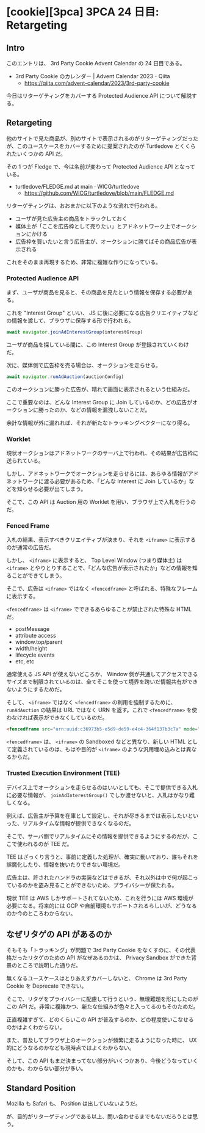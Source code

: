 # [cookie][3pca] 3PCA 24 日目: Retargeting

## Intro

このエントリは、 3rd Party Cookie Advent Calendar の 24 日目である。

- 3rd Party Cookie のカレンダー | Advent Calendar 2023 - Qiita
  - https://qiita.com/advent-calendar/2023/3rd-party-cookie

今日はリターゲティングをカバーする Protected Audience API について解説する。


## Retargeting

他のサイトで見た商品が、別のサイトで表示されるのがリターゲティングだったが、このユースケースをカバーするために提案されたのが Turtledove とくくられたいくつかの API だ。

その 1 つが Fledge で、今は名前が変わって Protected Audience API となっている。

- turtledove/FLEDGE.md at main · WICG/turtledove
  - https://github.com/WICG/turtledove/blob/main/FLEDGE.md

リターゲティングは、おおまかに以下のような流れで行われる。

- ユーザが見た広告主の商品をトラックしておく
- 媒体主が「ここを広告枠として売りたい」とアドネットワーク上でオークションにかける
- 広告枠を買いたいと言う広告主が、オークションに勝てばその商品広告が表示される

これをそのまま再現するため、非常に複雑な作りになっている。


### Protected Audience API

まず、ユーザが商品を見ると、その商品を見たという情報を保存する必要がある。

これを "Interest Group" といい、 JS に後に必要になる広告クリエイティブなどの情報を渡して、ブラウザに保存する形で行われる。

```js
await navigator.joinAdInterestGroup(interestGroup)
```

ユーザが商品を探している間に、この Interest Group が登録されていくわけだ。

次に、媒体側で広告枠を売る場合は、オークションを走らせる。

```js
await navigator.runAdAuction(auctionConfig)
```

このオークションに勝った広告が、晴れて画面に表示されるという仕組みだ。

ここで重要なのは、どんな Interest Group に Join しているのか、どの広告がオークションに勝ったのか、などの情報を漏洩しないことだ。

余計な情報が外に漏れれば、それが新たなトラッキングベクターになり得る。


### Worklet

現状オークションはアドネットワークのサーバ上で行われ、その結果が広告枠に送られている。

しかし、アドネットワークでオークションを走らせるには、あらゆる情報がアドネットワークに渡る必要があるため、「どんな Interest に Join しているか」などを知らせる必要が出てしまう。

そこで、この API は Auction 用の Worklet を用い、ブラウザ上で入札を行うのだ。


### Fenced Frame

入札の結果、表示すべきクリエイティブが決まり、それを `<iframe>` に表示するのが通常の広告だ。

しかし、 `<iframe>` に表示すると、 Top Level Window (つまり媒体主) は `<iframe>` とやりとりすることで、「どんな広告が表示されたか」などの情報を知ることができてしまう。

そこで、広告は `<iframe>` ではなく `<fencedframe>` と呼ばれる、特殊なフレームに表示する。

`<fencedframe>` は `<iframe>` でできるあらゆることが禁止された特殊な HTML だ。

- postMessage
- attribute access
- window.top/parent
- width/height
- lifecycle events
- etc, etc

通常使える JS API が使えないどころか、 Window 側が共通してアクセスできるサイズまで制限されているのは、全てそこを使って境界を跨いだ情報共有ができないようにするためだ。

そして、 `<iframe>` ではなく `<fencedframe>` の利用を強制するために、 `runAdAuction` の結果は URL ではなく URN を返す。これで `<fencedframe>` を使わなければ表示ができなくしているのだ。

```html
<fencedframe src="urn:uuid:c36973b5-e5d9-de59-e4c4-364f137b3c7a" mode="opaque-ads"></fencedframe>
```

`<fencedframe>` は、 `<iframe>` の Sandboxed などと異なり、新しい HTML として定義されているのは、もはや目的が `<iframe>` のような汎用埋め込みとは異なるからだ。


### Trusted Execution Environment (TEE)

デバイス上でオークションを走らせるのはいいとしても、そこで提供できる入札に必要な情報が、 `joinAdInterestGroup()` でしか渡せないと、入札はかなり難しくなる。

例えば、広告主が予算を在庫として設定し、それが尽きるまでは表示したいといった、リアルタイムな情報が提供できなくなるのだ。

そこで、サーバ側でリアルタイムにその情報を提供できるようにするのだが、ここで使われるのが TEE だ。

TEE はざっくり言うと、事前に定義した処理が、確実に動いており、誰もそれを誤魔化したり、情報を抜いたりできない環境だ。

広告主は、許されたハンドラの実装などはできるが、それ以外は中で何が起こっているのかを盗み見ることができないため、プライバシーが保たれる。

現状 TEE は AWS しかサポートされてないため、これを行うには AWS 環境が必要になる。将来的には GCP や自前環境もサポートされるらしいが、どうなるのか今のところわからない。


## なぜリタゲの API があるのか

そもそも「トラッキング」が問題で 3rd Party Cookie をなくすのに、その代表格だったリタゲのための API がなぜあるのかは、 Privacy Sandbox ができた背景のところで説明した通りだ。

無くなるユースケースはとりあえずカバーしないと、 Chrome は 3rd Party Cookie を Deprecate できない。

そこで、リタゲをプライバシーに配慮して行うという、無理難題を形にしたのがこの API だ。非常に複雑かつ、新たな仕組みが色々と入ってるのもそのためだ。

正直複雑すぎて、どのくらいこの API が普及するのか、どの程度使いこなせるのかはよくわからない。

また、普及してブラウザ上のオークションが頻繁に走るようになった時に、 UX 的にどうなるのかなども現時点ではよくわからない。

そして、この API もまだ決まってない部分がいくつかあり、今後どうなっていくのかも、わからない部分が多い。


## Standard Position

Mozilla も Safari も、 Position は出していないようだ。

が、目的がリターゲティングである以上、問い合わせるまでもないだろうとは思う。